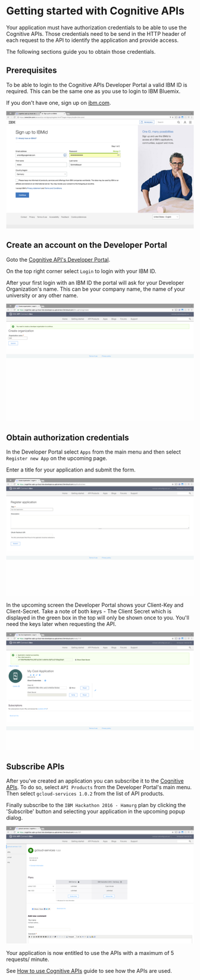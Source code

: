 # Getting started with Cognitive APIs

Your application must have authorization credentials to be able to use the Cognitive APIs. Those credentials need to be send in the HTTP header of each request to the API to identify the application and provide access.

The following sections guide you to obtain those credentials.

## Prerequisites

To be able to login to the Cognitive APIs Developer Portal a valid IBM ID is required. This can be the same one as you use to login to IBM Bluemix.

If you don't have one, sign up on [ibm.com](https://www.ibm.com/account/us-en/signup/register.html).

![Sign up for a new IBM ID](./images/Screenshot_IBMRegister.png?raw=true "Sign Up for a new IBM Id")

## Create an account on the Developer Portal

Goto the [Cognitive API's Developer Portal](https://cognitive-apis-g-cloud-dev.developer.eu.apiconnect.ibmcloud.com/).

On the top right corner select `Login` to login with your IBM ID.

After your first login with an IBM ID the portal will ask for your Developer Organization's name. This can be your company name, the name of your university or any other name.

![Enter Developer Organization](./images/Screenshot_DevPortal_Org.png?raw=true)

## Obtain authorization credentials

In the Developer Portal select `Apps` from the main menu and then select `Register new App` on the upcoming page.

Enter a title for your application and submit the form.

![Register Application](./images/Screenshot_DevPortal_RegisterApp.png?raw=true)

In the upcoming screen the Developer Portal shows your Client-Key and Client-Secret. Take a note of both keys - The Client Secret which is displayed in the green box in the top will only be shown once to you. You'll need the keys later when requesting the API.

![Client Key & Client Secret](./images/Screenshot_DevPortal_Secrets.png?raw=true)

## Subscribe APIs

After you've created an application you can subscribe it to the [Cognitive APIs](https://cognitive-apis-g-cloud-dev.developer.eu.apiconnect.ibmcloud.com/node/115). To do so, select `API Products` from the Developer Portal's main menu. Then select `gcloud-services 1.0.2` from the list of API products.

Finally subscribe to the `IBM Hackathon 2016 - Hamurg` plan by clicking the 'Subscribe' button and selecting your application in the upcoming popup dialog.

![Subscribe to Plan](./images/Screenshot_DevPortal_Subscribe.png?raw=true)

Your application is now entitled to use the APIs with a maximum of 5 requests/ minute.

See [How to use Cognitive APIs](./howto.md) guide to see how the APIs are used.
